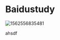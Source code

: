 # Baidustudy

![1562556835481](C:\Users\DELL\AppData\Roaming\Typora\typora-user-images\1562556835481.png)

ahsdf